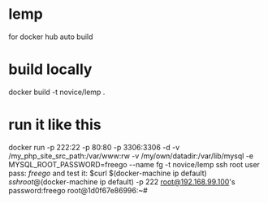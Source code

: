 # lemp
for docker hub auto build
# build locally
docker build -t novice/lemp .
# run it like this
docker run -p 222:22 -p 80:80 -p 3306:3306 -d -v /my_php_site_src_path:/var/www:rw -v /my/own/datadir:/var/lib/mysql -e MYSQL_ROOT_PASSWORD=freego --name fg -t novice/lemp
ssh root user pass: *freego*
and test it:
$curl $(docker-machine ip default)
$ssh root@$(docker-machine ip default) -p 222
root@192.168.99.100's password:freego
root@1d0f67e86996:~# 

